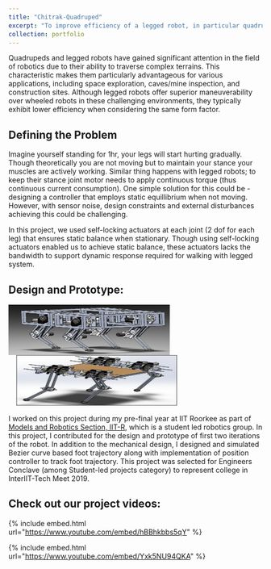 ```yaml
---
title: "Chitrak-Quadruped"
excerpt: "To improve efficiency of a legged robot, in particular quadruped we ideated with using self-locking actuators for each joint to achieve static stability.<br/><img src='/images/Chitrak_Iteration_1.png' width="240" height="100">"
collection: portfolio
---
```

Quadrupeds and legged robots have gained significant attention in the field of robotics due to their ability to traverse complex terrains. This characteristic makes them particularly advantageous for various applications, including space exploration, caves/mine inspection, and construction sites. Although legged robots offer superior maneuverability over wheeled robots in these challenging environments, they typically exhibit lower efficiency when considering the same form factor. 


## Defining the Problem
Imagine yourself standing for 1hr, your legs will start hurting gradually. Though theoretically you are not moving but to maintain your stance your muscles are actively working. Similar thing happens with legged robots; to keep their stance joint motor needs to apply continuous torque (thus continuous current consumption). One simple solution for this could be - designing a controller that employs static equillibrium when not moving. However, with sensor noise, design constraints and external disturbances achieving this could be challenging.

In this project, we used self-locking actuators at each joint (2 dof for each leg) that ensures static balance when stationary. Though using self-locking actuators enabled us to achieve static balance, these actuators lacks the bandwidth to support dynamic response required for walking with legged system.

## Design and Prototype:
<img align="left" width="320px" height="100px" src="/images/Chitrak_Iteration_1.png" style="padding-right: 15px;">

<img width="320px" height="100px" src="/images/Chitrak_Iteration_2.png" style="padding-left: 15px;">

I worked on this project during my pre-final year at IIT Roorkee as part of [Models and Robotics Section, IIT-R](https://mars.iitr.ac.in/), which is a student led robotics group. In this project, I contributed for the design and prototype of first two iterations of the robot. In addition to the mechanical design, I designed and simulated Bezier curve based foot trajectory along with implementation of position controller to track foot trajectory. This project was selected for Engineers Conclave (among Student-led projects category) to represent college in InterIIT-Tech Meet 2019.

## Check out our project videos:

{% include embed.html url="https://www.youtube.com/embed/hBBhkbbs5qY" %}

{% include embed.html url="https://www.youtube.com/embed/Yxk5NU94QKA" %}
